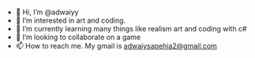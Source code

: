 - 👋 Hi, I’m @adwaiyy
- 👀 I’m interested in art and coding.
- 🌱 I’m currently learning many things like realism art and coding with c#
- 💞️ I’m looking to collaborate on a game
- 📫 How to reach me. My gmail is adwaiysapehia2@gmail.com

<!---
adwaiyy/adwaiyy is a ✨ special ✨ repository because its `README.md` (this file) appears on your GitHub profile.
You can click the Preview link to take a look at your changes.
--->
